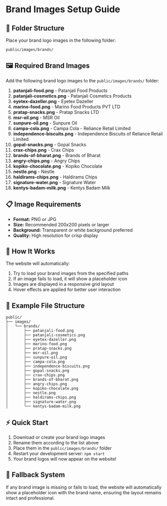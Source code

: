 # Brand Images Setup Guide

## 📁 Folder Structure
Place your brand logo images in the following folder:
```
public/images/brands/
```

## 🖼️ Required Brand Images

Add the following brand logo images to the `public/images/brands/` folder:

1. **patanjali-food.png** - Patanjali Food Products
2. **patanjali-cosmetics.png** - Patanjali Cosmetics Products
3. **eyetex-dazeller.png** - Eyetex Dazeller
4. **marino-food.png** - Marino Food Products PVT LTD
5. **pratap-snacks.png** - Pratap Snacks LTD
6. **msr-oil.png** - MSR Oil
7. **sunpure-oil.png** - Sunpure Oil
8. **campa-cola.png** - Campa Cola - Reliance Retail Limited
9. **independence-biscuits.png** - Independence Biscuits of Reliance Retail Limited
10. **gopal-snacks.png** - Gopal Snacks
11. **crax-chips.png** - Crax Chips
12. **brands-of-bharat.png** - Brands of Bharat
13. **angry-chips.png** - Angry Chips
14. **kopiko-chocolate.png** - Kopiko Chocolate
15. **nestle.png** - Nestle
16. **haldirams-chips.png** - Haldirams Chips
17. **signature-water.png** - Signature Water
18. **kentys-badam-milk.png** - Kentys Badam Milk

## 📋 Image Requirements

- **Format:** PNG or JPG
- **Size:** Recommended 200x200 pixels or larger
- **Background:** Transparent or white background preferred
- **Quality:** High resolution for crisp display

## 🔄 How It Works

The website will automatically:
1. Try to load your brand images from the specified paths
2. If an image fails to load, it will show a placeholder icon
3. Images are displayed in a responsive grid layout
4. Hover effects are applied for better user interaction

## 📝 Example File Structure

```
public/
├── images/
│   └── brands/
│       ├── patanjali-food.png
│       ├── patanjali-cosmetics.png
│       ├── eyetex-dazeller.png
│       ├── marino-food.png
│       ├── pratap-snacks.png
│       ├── msr-oil.png
│       ├── sunpure-oil.png
│       ├── campa-cola.png
│       ├── independence-biscuits.png
│       ├── gopal-snacks.png
│       ├── crax-chips.png
│       ├── brands-of-bharat.png
│       ├── angry-chips.png
│       ├── kopiko-chocolate.png
│       ├── nestle.png
│       ├── haldirams-chips.png
│       ├── signature-water.png
│       └── kentys-badam-milk.png
```

## ⚡ Quick Start

1. Download or create your brand logo images
2. Rename them according to the list above
3. Place them in the `public/images/brands/` folder
4. Restart your development server: `npm start`
5. Your brand logos will now appear on the website!

## 🎨 Fallback System

If any brand image is missing or fails to load, the website will automatically show a placeholder icon with the brand name, ensuring the layout remains intact and professional.

